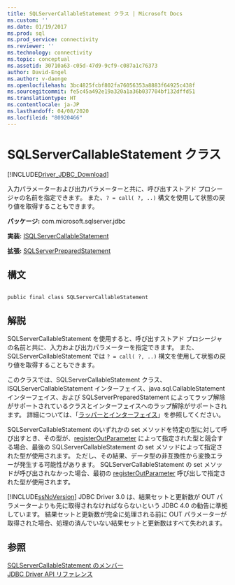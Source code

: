 ```yaml
---
title: SQLServerCallableStatement クラス | Microsoft Docs
ms.custom: ''
ms.date: 01/19/2017
ms.prod: sql
ms.prod_service: connectivity
ms.reviewer: ''
ms.technology: connectivity
ms.topic: conceptual
ms.assetid: 30710a63-c05d-47d9-9cf9-c087a1c76373
author: David-Engel
ms.author: v-daenge
ms.openlocfilehash: 3bc4825fcbf802fa76056353a8883f64925c438f
ms.sourcegitcommit: fe5c45a492e19a320a1a36b037704bf132dffd51
ms.translationtype: HT
ms.contentlocale: ja-JP
ms.lasthandoff: 04/08/2020
ms.locfileid: "80920466"
---
```

# <a name="sqlservercallablestatement-class"></a>SQLServerCallableStatement クラス
[!INCLUDE[Driver_JDBC_Download](../../../includes/driver_jdbc_download.md)]

  入力パラメーターおよび出力パラメーターと共に、呼び出すストアド プロシージャの名前を指定できます。 また、`? = call( ?, ..)` 構文を使用して状態の戻り値を取得することもできます。  
  
 **パッケージ:** com.microsoft.sqlserver.jdbc  
  
 **実装:** [ISQLServerCallableStatement](../../../connect/jdbc/reference/sqlservercallablestatement-class.md)  
  
 **拡張:** [SQLServerPreparedStatement](../../../connect/jdbc/reference/sqlserverpreparedstatement-class.md)  
  
## <a name="syntax"></a>構文  
  
```  
  
public final class SQLServerCallableStatement  
```  
  
## <a name="remarks"></a>解説  
 SQLServerCallableStatement を使用すると、呼び出すストアド プロシージャの名前と共に、入力および出力パラメーターを指定できます。 また、SQLServerCallableStatement では `? = call( ?, ..)` 構文を使用して状態の戻り値を取得することもできます。  
  
 このクラスでは、SQLServerCallableStatement クラス、ISQLServerCallableStatement インターフェイス、java.sql.CallableStatement インターフェイス、および SQLServerPreparedStatement によってラップ解除がサポートされているクラスとインターフェイスへのラップ解除がサポートされます。 詳細については、「[ラッパーとインターフェイス](../../../connect/jdbc/wrappers-and-interfaces.md)」を参照してください。  
  
 SQLServerCallableStatement のいずれかの set メソッドを特定の型に対して呼び出すとき、その型が、[registerOutParameter](../../../connect/jdbc/reference/registeroutparameter-method-sqlservercallablestatement.md) によって指定された型と競合する場合、最後の SQLServerCallableStatement の set メソッドによって指定された型が使用されます。 ただし、その結果、データ型の非互換性から変換エラーが発生する可能性があります。 SQLServerCallableStatement の set メソッドが呼び出されなかった場合、最初の [registerOutParameter](../../../connect/jdbc/reference/registeroutparameter-method-sqlservercallablestatement.md) 呼び出しで指定された型が使用されます。  
  
 [!INCLUDE[ssNoVersion](../../../includes/ssnoversion-md.md)] JDBC Driver 3.0 は、結果セットと更新数が OUT パラメーターよりも先に取得されなければならないという JDBC 4.0 の勧告に準拠しています。 結果セットと更新数が完全に処理される前に OUT パラメーターが取得された場合、処理の済んでいない結果セットと更新数はすべて失われます。  
  
## <a name="see-also"></a>参照  
 [SQLServerCallableStatement のメンバー](../../../connect/jdbc/reference/sqlservercallablestatement-members.md)   
 [JDBC Driver API リファレンス](../../../connect/jdbc/reference/jdbc-driver-api-reference.md)  
  
  
